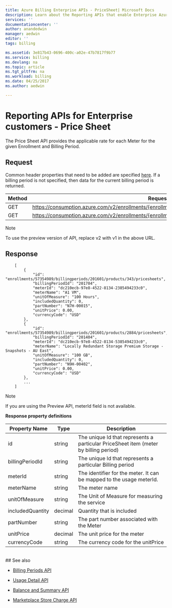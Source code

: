 ```yaml
---
title: Azure Billing Enterprise APIs - PriceSheet| Microsoft Docs
description: Learn about the Reporting APIs that enable Enterprise Azure customers to pull consumption data programmatically.
services: ''
documentationcenter: ''
author: anandedwin
manager: aedwin
editor: ''
tags: billing

ms.assetid: 3e817b43-0696-400c-a02e-47b7817f9b77
ms.service: billing
ms.devlang: na
ms.topic: article
ms.tgt_pltfrm: na
ms.workload: billing
ms.date: 04/25/2017
ms.author: aedwin

---
```

# Reporting APIs for Enterprise customers - Price Sheet

The Price Sheet API provides the applicable rate for each Meter for the given Enrollment and Billing Period.

## Request
Common header properties that need to be added are specified [here](https://docs.microsoft.com/azure/billing/billing-enterprise-api). If a billing period is not specified, then data for the current billing period is returned.

|Method | Request URI|
|-|-|
|GET|https://consumption.azure.com/v2/enrollments/{enrollmentNumber}/pricesheet|
|GET|https://consumption.azure.com/v2/enrollments/{enrollmentNumber}/billingPeriods/{billingPeriod}/pricesheet|

> [!Note]
> To use the preview version of API, replace v2 with v1 in the above URL.
>

## Response


        [
            {
                "id": "enrollments/57354989/billingperiods/201601/products/343/pricesheets",
                "billingPeriodId": "201704",
                "meterId": "dc210ecb-97e8-4522-8134-2385494233c0",
                "meterName": "A1 VM",
                "unitOfMeasure": "100 Hours",
                "includedQuantity": 0,
                "partNumber": "N7H-00015",
                "unitPrice": 0.00,
                "currencyCode": "USD"
            },
            {
                "id": "enrollments/57354989/billingperiods/201601/products/2884/pricesheets",
                "billingPeriodId": "201404",
                "meterId": "dc210ecb-97e8-4522-8134-5385494233c0",
                "meterName": "Locally Redundant Storage Premium Storage - Snapshots - AU East",
                "unitOfMeasure": "100 GB",
                "includedQuantity": 0,
                "partNumber": "N9H-00402",
                "unitPrice": 0.00,
                "currencyCode": "USD"
            },
            ...
        ]


> [!Note]
>If you are using the Preview API, meterId field is not available.
>

**Response property definitions**


|  Property Name   |  Type   |                                     Description                                      |
|------------------|---------|--------------------------------------------------------------------------------------|
|        id        | string  | The unique Id that represents a particular PriceSheet item (meter by billing period) |
| billingPeriodId  | string  |              The unique Id that represents a particular Billing period               |
|     meterId      | string  |         The identifier for the meter. It can be mapped to the usage meterId.         |
|    meterName     | string  |                                    The meter name                                    |
|  unitOfMeasure   | string  |                    The Unit of Measure for measuring the service                     |
| includedQuantity | decimal |                              Quantity that is included                               |
|    partNumber    | string  |                      The part number associated with the Meter                       |
|    unitPrice     | decimal |                             The unit price for the meter                             |
|   currencyCode   | string  |                         The currency code for the unitPrice                          |

<br/>
## See also

* [Billing Periods API](billing-enterprise-api-billing-periods.md)

* [Usage Detail API](billing-enterprise-api-usage-detail.md)

* [Balance and Summary API](billing-enterprise-api-balance-summary.md)

* [Marketplace Store Charge API](billing-enterprise-api-marketplace-storecharge.md)
